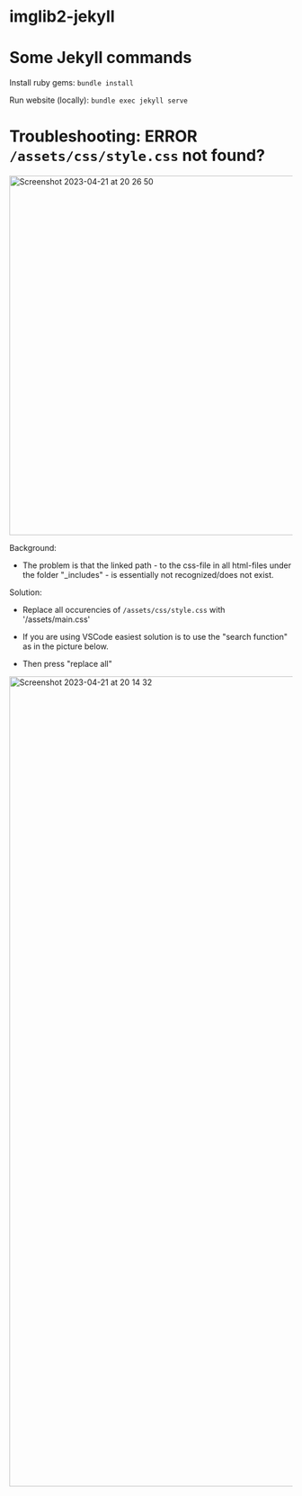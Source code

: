 # imglib2-jekyll


# Some Jekyll commands

Install ruby gems: `bundle install`

Run website (locally): `bundle exec jekyll serve`

# Troubleshooting: ERROR `/assets/css/style.css` not found?

<img width="639" alt="Screenshot 2023-04-21 at 20 26 50" src="https://user-images.githubusercontent.com/58792679/233709170-13a2d5e2-df38-41cd-979f-6ffccb54ef6e.png">

Background: 

* The problem is that the linked path - to the css-file in all html-files under the folder "_includes" - is essentially not recognized/does not exist.


Solution: 

* Replace all occurencies of `/assets/css/style.css` with '/assets/main.css'

* If you are using VSCode easiest solution is to use the "search function" as in the picture below.

* Then press "replace all"

<img width="1440" alt="Screenshot 2023-04-21 at 20 14 32" src="https://user-images.githubusercontent.com/58792679/233706995-73dca615-417d-4b3d-bdcf-d8b9365f547a.png">
